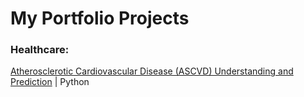 # My Portfolio Projects

### Healthcare:
[Atherosclerotic Cardiovascular Disease (ASCVD) Understanding and Prediction](https://github.com/DongSyHuy/DSH_Portfolio_Projects/blob/main/ASCVD_Risk_Prediction/ASCVD_Understanding_and_Prediction.ipynb)  |  Python




